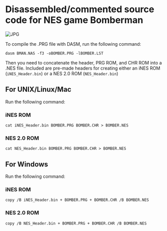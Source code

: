 # Disassembled/commented source code for NES game Bomberman

![JPG](/imgstore/whc4f9a3ebbbf486.jpg)

To compile the .PRG file with DASM, run the following command:

`dasm BMAN.NAS -f3 -oBOMBER.PRG -lBOMBER.LST`

Then you need to concatenate the header, PRG ROM, and CHR ROM into a .NES file. Included are pre-made headers for creating either an iNES ROM (`iNES_Header.bin`) or a NES 2.0 ROM (`NES_Header.bin`)



## For UNIX/Linux/Mac

Run the following command:

### iNES ROM

`cat iNES_Header.bin BOMBER.PRG BOMBER.CHR > BOMBER.NES`

### NES 2.0 ROM

`cat NES_Header.bin BOMBER.PRG BOMBER.CHR > BOMBER.NES`



## For Windows

Run the following command:

### iNES ROM

`copy /B iNES_Header.bin + BOMBER.PRG + BOMBER.CHR /B BOMBER.NES`

### NES 2.0 ROM

`copy /B NES_Header.bin + BOMBER.PRG + BOMBER.CHR /B BOMBER.NES`





